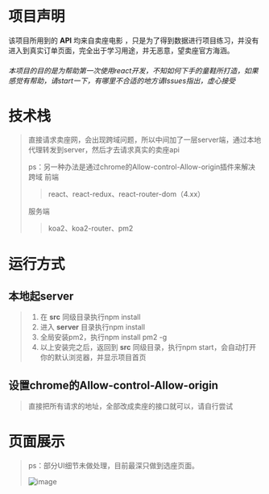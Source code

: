 # 项目声明
该项目所用到的 **API** 均来自卖座电影 ，只是为了得到数据进行项目练习，并没有进入到真实订单页面，完全出于学习用途，并无恶意，望卖座官方海涵。
###### 本项目的目的是为帮助第一次使用react开发，不知如何下手的童鞋所打造，如果感觉有帮助，请start一下，有哪里不合适的地方请Issues指出，虚心接受
>
>
>
# 技术栈
> 直接请求卖座网，会出现跨域问题，所以中间加了一层server端，通过本地代理转发到server，然后才去请求真实的卖座api
>
> ps：另一种办法是通过chrome的Allow-control-Allow-origin插件来解决跨域
> 前端
>> react、react-redux、react-router-dom（4.xx）
>
>
> 服务端
>> koa2、koa2-router、pm2
>
>
# 运行方式
## 本地起server
> 1. 在 **src** 同级目录执行npm install
> 2. 进入 **server** 目录执行npm install
> 3. 全局安装pm2，执行npm install pm2 -g
> 4. 以上安装完之后，返回到 **src** 同级目录，执行npm start，会自动打开你的默认浏览器，并显示项目首页
>
## 设置chrome的Allow-control-Allow-origin
> 直接把所有请求的地址，全部改成卖座的接口就可以，请自行尝试
>
>
# 页面展示
> ps：部分UI细节未做处理，目前最深只做到选座页面。
>
> ![image](https://github.com/Newnessday/Newnessday.github.io/blob/master/docs/react-maizuo/demoImg/1.jpg)
